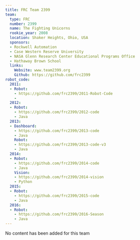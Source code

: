 ```yaml
---
title: FRC Team 2399
team:
  type: FRC
  number: 2399
  name: The Fighting Unicorns
  rookie_year: 2008
  location: Shaker Heights, Ohio, USA
  sponsors:
  - Rockwell Automation
  - Case Western Reserve University
  - NASA Glenn Research Center Educational Programs Office
  - Hathaway Brown School
  links:
    Website: www.team2399.org
    Github: https://github.com/frc2399
robot_code:
  2011:
  - Robot:
    - https://github.com/frc2399/2011-Robot-Code
    - 
  2012:
  - Robot:
    - https://github.com/frc2399/2012-code
    - Java
  2013:
  - Dashboard:
    - https://github.com/frc2399/2013-code
    - Java
    Robot:
    - https://github.com/frc2399/2013-code-v3
    - Java
  2014:
  - Robot:
    - https://github.com/frc2399/2014-code
    - Java
    Vision:
    - https://github.com/frc2399/2014-vision
    - Python
  2015:
  - Robot:
    - https://github.com/frc2399/2015-code
    - Java
  2016:
  - Robot:
    - https://github.com/frc2399/2016-Season
    - Java
---
```


No content has been added for this team